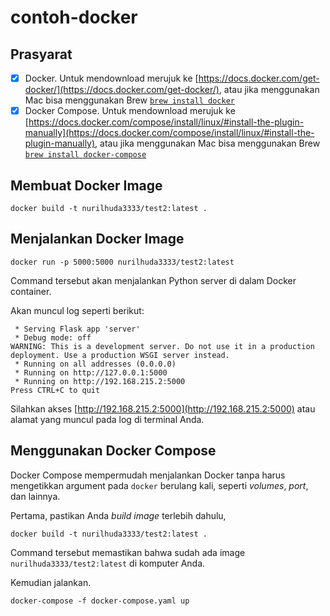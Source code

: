 # contoh-docker

## Prasyarat

* [x] Docker. Untuk mendownload merujuk ke [https://docs.docker.com/get-docker/](https://docs.docker.com/get-docker/), atau jika menggunakan Mac bisa menggunakan Brew [`brew install docker`](https://formulae.brew.sh/formula/docker)
* [x] Docker Compose. Untuk mendownload merujuk ke [https://docs.docker.com/compose/install/linux/#install-the-plugin-manually](https://docs.docker.com/compose/install/linux/#install-the-plugin-manually), atau jika menggunakan Mac bisa menggunakan Brew [`brew install docker-compose`](https://formulae.brew.sh/formula/docker-compose)

## Membuat Docker Image

```shell
docker build -t nurilhuda3333/test2:latest .
```

## Menjalankan Docker Image

```shell
docker run -p 5000:5000 nurilhuda3333/test2:latest
```

Command tersebut akan menjalankan Python server di dalam Docker container.

Akan muncul log seperti berikut:

```shell
 * Serving Flask app 'server'
 * Debug mode: off
WARNING: This is a development server. Do not use it in a production deployment. Use a production WSGI server instead.
 * Running on all addresses (0.0.0.0)
 * Running on http://127.0.0.1:5000
 * Running on http://192.168.215.2:5000
Press CTRL+C to quit

```

Silahkan akses [http://192.168.215.2:5000](http://192.168.215.2:5000) atau alamat yang muncul pada log di terminal Anda.

## Menggunakan Docker Compose

Docker Compose mempermudah menjalankan Docker tanpa harus mengetikkan argument pada `docker` berulang kali, seperti _volumes_, _port_, dan lainnya.

Pertama, pastikan Anda _build image_ terlebih dahulu,

```shell
docker build -t nurilhuda3333/test2:latest .
```

Command tersebut memastikan bahwa sudah ada image `nurilhuda3333/test2:latest` di komputer Anda.

Kemudian jalankan.

```shell
docker-compose -f docker-compose.yaml up
```

